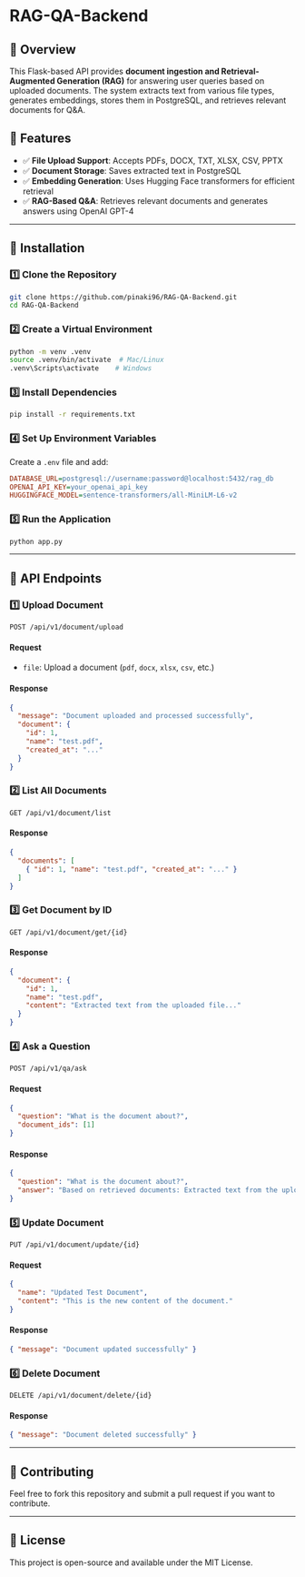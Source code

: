 # RAG-QA-Backend

## 📌 Overview
This Flask-based API provides **document ingestion and Retrieval-Augmented Generation (RAG)** for answering user queries based on uploaded documents. The system extracts text from various file types, generates embeddings, stores them in PostgreSQL, and retrieves relevant documents for Q&A.

## 🚀 Features
- ✅ **File Upload Support**: Accepts PDFs, DOCX, TXT, XLSX, CSV, PPTX
- ✅ **Document Storage**: Saves extracted text in PostgreSQL
- ✅ **Embedding Generation**: Uses Hugging Face transformers for efficient retrieval
- ✅ **RAG-Based Q&A**: Retrieves relevant documents and generates answers using OpenAI GPT-4

---

## 📌 Installation
### **1️⃣ Clone the Repository**
```bash
git clone https://github.com/pinaki96/RAG-QA-Backend.git
cd RAG-QA-Backend
```

### **2️⃣ Create a Virtual Environment**
```bash
python -m venv .venv
source .venv/bin/activate  # Mac/Linux
.venv\Scripts\activate    # Windows
```

### **3️⃣ Install Dependencies**
```bash
pip install -r requirements.txt
```

### **4️⃣ Set Up Environment Variables**
Create a `.env` file and add:
```ini
DATABASE_URL=postgresql://username:password@localhost:5432/rag_db
OPENAI_API_KEY=your_openai_api_key
HUGGINGFACE_MODEL=sentence-transformers/all-MiniLM-L6-v2
```

### **5️⃣ Run the Application**
```bash
python app.py
```

---

## 📌 API Endpoints

### **1️⃣ Upload Document**
`POST /api/v1/document/upload`
#### **Request**
- `file`: Upload a document (`pdf`, `docx`, `xlsx`, `csv`, etc.)

#### **Response**
```json
{
  "message": "Document uploaded and processed successfully",
  "document": {
    "id": 1,
    "name": "test.pdf",
    "created_at": "..."
  }
}
```

### **2️⃣ List All Documents**
`GET /api/v1/document/list`
#### **Response**
```json
{
  "documents": [
    { "id": 1, "name": "test.pdf", "created_at": "..." }
  ]
}
```

### **3️⃣ Get Document by ID**
`GET /api/v1/document/get/{id}`
#### **Response**
```json
{
  "document": {
    "id": 1,
    "name": "test.pdf",
    "content": "Extracted text from the uploaded file..."
  }
}
```

### **4️⃣ Ask a Question**
`POST /api/v1/qa/ask`
#### **Request**
```json
{
  "question": "What is the document about?",
  "document_ids": [1]
}
```
#### **Response**
```json
{
  "question": "What is the document about?",
  "answer": "Based on retrieved documents: Extracted text from the uploaded file..."
}
```

### **5️⃣ Update Document**
`PUT /api/v1/document/update/{id}`
#### **Request**
```json
{
  "name": "Updated Test Document",
  "content": "This is the new content of the document."
}
```
#### **Response**
```json
{ "message": "Document updated successfully" }
```

### **6️⃣ Delete Document**
`DELETE /api/v1/document/delete/{id}`
#### **Response**
```json
{ "message": "Document deleted successfully" }
```

---

## 📌 Contributing
Feel free to fork this repository and submit a pull request if you want to contribute.

---

## 📌 License
This project is open-source and available under the MIT License.
